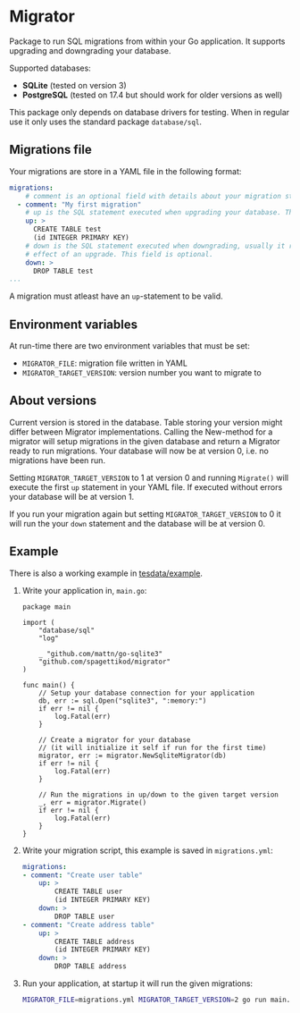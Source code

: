 # Migrator
Package to run SQL migrations from within your Go application. It supports upgrading and downgrading your database.

Supported databases:
* **SQLite** (tested on version 3)
* **PostgreSQL** (tested on 17.4 but should work for older versions as well)

This package only depends on database drivers for testing. When in regular use it only uses the standard package `database/sql`.

## Migrations file
Your migrations are store in a YAML file in the following format:
```yaml
migrations:
    # comment is an optional field with details about your migration step
  - comment: "My first migration"
    # up is the SQL statement executed when upgrading your database. This field is mandatory.
    up: >
      CREATE TABLE test
      (id INTEGER PRIMARY KEY)
    # down is the SQL statement executed when downgrading, usually it reverses the
    # effect of an upgrade. This field is optional.
    down: >
      DROP TABLE test
...
```
A migration must atleast have an `up`-statement to be valid.

## Environment variables
At run-time there are two environment variables that must be set:
* `MIGRATOR_FILE`: migration file written in YAML
* `MIGRATOR_TARGET_VERSION`: version number you want to migrate to

## About versions
Current version is stored in the database. Table storing your version might differ between Migrator implementations. Calling the New-method for a migrator will setup migrations in the given database and return a Migrator ready to run migrations. Your database will now be at version 0, i.e. no migrations have been run.

Setting `MIGRATOR_TARGET_VERSION` to 1 at version 0 and running `Migrate()` will execute the first `up` statement in your YAML file. If executed without errors your database will be at version 1.

If you run your migration again but setting `MIGRATOR_TARGET_VERSION` to 0 it will run the your `down` statement and the database will be at version 0.

## Example
There is also a working example in [tesdata/example](testdata/example).

1. Write your application in, `main.go`:
    ```golang
    package main

    import (
        "database/sql"
        "log"

        _ "github.com/mattn/go-sqlite3"
        "github.com/spagettikod/migrator"
    )

    func main() {
        // Setup your database connection for your application
        db, err := sql.Open("sqlite3", ":memory:")
        if err != nil {
            log.Fatal(err)
        }

        // Create a migrator for your database
        // (it will initialize it self if run for the first time)
        migrator, err := migrator.NewSqliteMigrator(db)
        if err != nil {
            log.Fatal(err)
        }

        // Run the migrations in up/down to the given target version
        _, err = migrator.Migrate()
        if err != nil {
            log.Fatal(err)
        }
    }
    ```
1. Write your migration script, this example is saved in `migrations.yml`:
    ```yaml
    migrations:
    - comment: "Create user table"
        up: >
            CREATE TABLE user
            (id INTEGER PRIMARY KEY) 
        down: >
            DROP TABLE user
    - comment: "Create address table"
        up: >
            CREATE TABLE address
            (id INTEGER PRIMARY KEY) 
        down: >
            DROP TABLE address
    ```
1. Run your application, at startup it will run the given migrations:
    ```bash
    MIGRATOR_FILE=migrations.yml MIGRATOR_TARGET_VERSION=2 go run main.go
    ```
